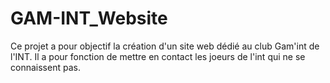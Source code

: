 # GAM-INT_Website
Ce projet a pour objectif la création d'un site web dédié au club Gam'int de l'INT. Il a pour fonction de mettre en contact les joeurs de l'int qui ne se connaissent pas.

